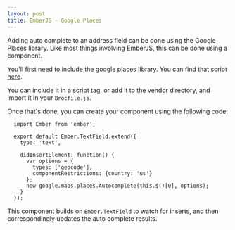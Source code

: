 ```yaml
---
layout: post
title: EmberJS - Google Places
---
```

Adding auto complete to an address field can be done using the Google Places
library. Like most things involving EmberJS, this can be done using a
component.

You'll first need to include the google places library. You can find that
script
[here](https://maps.googleapis.com/maps/api/js?v=3.exp&libraries=places).

You can include it in a script tag, or add it to the vendor directory, and
import it in your `Brocfile.js`.

Once that's done, you can create your component using the following code:

~~~
  import Ember from 'ember';

  export default Ember.TextField.extend({
    type: 'text',

    didInsertElement: function() {
      var options = {
        types: ['geocode'],
        componentRestrictions: {country: 'us'}
      };
      new google.maps.places.Autocomplete(this.$()[0], options);
    }
  });
~~~

This component builds on `Ember.TextField` to watch for inserts, and then
correspondingly updates the auto complete results.
